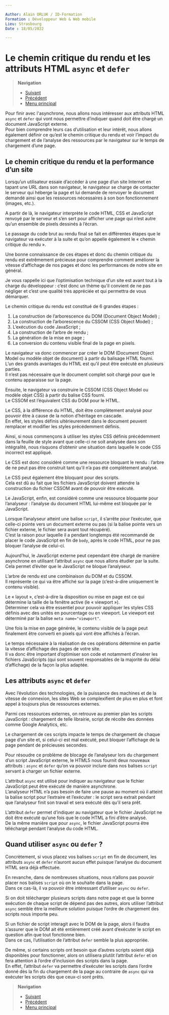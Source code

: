 ```yaml
---

Author: Alain ORLUK / ID-Formation  
Formation : Développeur Web & Web mobile  
Lieu: Strasbourg
Date : 18/05/2022  

---
```

# **Le chemin critique du rendu et les attributs HTML `async` et `defer`**

>**Navigation**  
>
> - [Suivant](../stockage-dans-navigateur.md/cookies.md#les-cookies-en-javascript)  
> - [Précédent](./async-et-await.md#utiliser-async-et-await-pour-creer-des-promesses-plus-lisibles-en-javascript)  
> - [Menu principal](../menu.md#1-introduction-au-javascript)

Pour finir avec l'asynchrone, nous allons nous intéresser aux attributs HTML `async` et `defer` qui vont nous permettre d’indiquer quand doit être chargé un document JavaScript externe.  
Pour bien comprendre leurs cas d’utilisation et leur intérêt, nous allons également définir ce qu’est le chemin critique du rendu et voir l’impact du chargement et de l’analyse des ressources par le navigateur sur le temps de chargement d’une page.  

## **Le chemin critique du rendu et la performance d’un site**

Lorsqu’un utilisateur essaie d’accéder à une page d’un site Internet en tapant une URL dans son navigateur, le navigateur se charge de contacter le serveur qui héberge la page et lui demande de renvoyer le document demandé ainsi que les ressources nécessaires à son bon fonctionnement (images, etc.).  

A partir de là, le navigateur interprète le code HTML, CSS et JavaScript renvoyé par le serveur et s’en sert pour afficher une page qui n’est autre qu’un ensemble de pixels dessinés à l’écran.  

Le passage du code brut au rendu final se fait en différentes étapes que le navigateur va exécuter à la suite et qu’on appelle également le « chemin critique du rendu ».  

Une bonne connaissance de ces étapes et donc du chemin critique du rendu est extrêmement précieuse pour comprendre comment améliorer la vitesse d’affichage de nos pages et donc les performances de notre site en général.  

Je vous rappelle ici que l’optimisation technique d’un site est avant tout à la charge du développeur : c’est donc un thème qu’il convient de ne pas négliger et c’est une qualité très appréciée et qui permettra de vous démarquer.  

Le chemin critique du rendu est constitué de 6 grandes étapes :  

1. La construction de l’arborescence du DOM (Document Object Model) ;
2. La construction de l’arborescence du CSSOM (CSS Object Model) ;
3. L’exécution du code JavaScript ;
4. La construction de l’arbre de rendu ;
5. La génération de la mise en page ;
6. La conversion du contenu visible final de la page en pixels.  

Le navigateur va donc commencer par créer le DOM (Document Object Model ou modèle objet de document) à partir du balisage HTML fourni.  
L’un des grands avantages du HTML est qu’il peut être exécuté en plusieurs parties.  
Il n’est pas nécessaire que le document complet soit chargé pour que le contenu apparaisse sur la page.  

Ensuite, le navigateur va construire le CSSOM (CSS Object Model ou modèle objet CSS) à partir du balise CSS fourni.  
Le CSSOM est l’équivalent CSS du DOM pour le HTML.  

Le CSS, à la différence du HTML, doit être complètement analysé pour pouvoir être à cause de la notion d’héritage en cascade.  
En effet, les styles définis ultérieurement dans le document peuvent remplacer et modifier les styles précédemment définis.  

Ainsi, si nous commençons à utiliser les styles CSS définis précédemment dans la feuille de style avant que celle-ci ne soit analysée dans son intégralité, nous risquons d’obtenir une situation dans laquelle le code CSS incorrect est appliqué.  

Le CSS est donc considéré comme une ressource bloquant le rendu : l’arbre de ne peut pas être construit tant qu’il n’a pas été complètement analysé.  

Le CSS peut également être bloquant pour des scripts.  
Cela est dû au fait que les fichiers JavaScript doivent attendre la construction du fichier CSSOM avant de pouvoir être exécuté.  

Le JavaScript, enfin, est considéré comme une ressource bloquante pour l’analyseur : l’analyse du document HTML lui-même est bloquée par le JavaScript.  

Lorsque l’analyseur atteint une balise `script`, il s’arrête pour l’exécuter, que celle-ci pointe vers un document externe ou pas (si la balise pointe vers un fichier externe, le fichier sera avant tout récupéré).  
C’est la raison pour laquelle il a pendant longtemps été recommandé de placer le code JavaScript en fin de `body`, après le code HTML, pour ne pas bloquer l’analyse de celui-ci.  

Aujourd’hui, le JavaScript externe peut cependant être chargé de manière asynchrone en utilisant l’attribut `async` que nous allons étudier par la suite.  
Cela permet d’éviter que le JavaScript ne bloque l’analyseur.  

L’arbre de rendu est une combinaison du DOM et du CSSOM.  
Il représente ce qui va être affiché sur la page (c’est-à-dire uniquement le contenu visible).  

Le « layout », c’est-à-dire la disposition ou mise en page est ce qui détermine la taille de la fenêtre active (le « viewport »).  
Déterminer cela va être essentiel pour pouvoir appliquer les styles CSS définis avec des unités en pourcentage ou en viewport. Le viewport est déterminé par la balise `meta name="viewport"`.  

Une fois la mise en page générée, le contenu visible de la page peut finalement être converti en pixels qui vont être affichés à l’écran.  

Le temps nécessaire à la réalisation de ces opérations détermine en partie la vitesse d’affichage des pages de votre site.  
Il va donc être important d’optimiser son code et notamment d’insérer les fichiers JavaScripts (qui sont souvent responsables de la majorité du délai d’affichage) de la façon la plus adaptée.  

## **Les attributs `async` et `defer`**

Avec l’évolution des technologies, de la puissance des machines et de la vitesse de connexion, les sites Web se complexifient de plus en plus et font appel à toujours plus de ressources externes.  

Parmi ces ressources externes, on retrouve au premier plan les scripts JavaScript : chargement de telle librairie, script de récolte des données comme Google Analytics, etc.  

Le chargement de ces scripts impacte le temps de chargement de chaque page d’un site et, si celui-ci est mal exécuté, peut bloquer l’affichage de la page pendant de précieuses secondes.  

Pour résoudre ce problème de blocage de l’analyseur lors du chargement d’un script JavaScript externe, le HTML5 nous fournit deux nouveaux attributs : `async` et `defer` qu’on va pouvoir inclure dans nos balises `script` servant à charger un fichier externe.  

L’attribut `async` est utilisé pour indiquer au navigateur que le fichier JavaScript peut être exécuté de manière asynchrone.  
L’analyseur HTML n’a pas besoin de faire une pause au moment où il atteint la balise script pour l’extraire et l’exécuter : le script sera extrait pendant que l’analyseur finit son travail et sera exécuté dès qu’il sera prêt.  

L’attribut `defer` permet d’indiquer au navigateur que le fichier JavaScript ne doit être exécuté qu’une fois que le code HTML a fini d’être analysé.  
De la même manière que pour `async`, le fichier JavaScript pourra être téléchargé pendant l’analyse du code HTML.  

## **Quand utiliser `async` ou `defer` ?**

Concrètement, si vous placez vos balises `script` en fin de document, les attributs `async` et `defer` n’auront aucun effet puisque l’analyse du document HTML sera déjà effectuée.  

En revanche, dans de nombreuses situations, nous n’allons pas pouvoir placer nos balises `script` où on le souhaite dans la page.  
Dans ce cas-là, il va pouvoir être intéressant d’utiliser `async` ou `defer`.  

Si on doit télécharger plusieurs scripts dans notre page et que la bonne exécution de chaque script de dépend pas des autres, alors utiliser l’attribut `async` semble être la meilleure solution puisque l’ordre de chargement des scripts nous importe peu.  

Si un fichier de script interagit avec le DOM de la page, alors il faudra s’assurer que le DOM ait été entièrement créé avant d’exécuter le script en question afin que tout fonctionne bien.  
Dans ce cas, l’utilisation de l’attribut `defer` semble la plus appropriée.  

De même, si certains scripts ont besoin que d’autres scripts soient déjà disponibles pour fonctionner, alors on utilisera plutôt l’attribut `defer` et on fera attention à l’ordre d’inclusion des scripts dans la page.  
En effet, l’attribut `defer` va permettre d’exécuter les scripts dans l’ordre donné dès la fin du chargement de la page au contraire de `async` qui va exécuter les scripts dès que ceux-ci sont prêts.  

>**Navigation**  
>
> - [Suivant](../stockage-dans-navigateur.md/cookies.md#les-cookies-en-javascript)  
> - [Précédent](./async-et-await.md#utiliser-async-et-await-pour-creer-des-promesses-plus-lisibles-en-javascript)  
> - [Menu principal](../menu.md#1-introduction-au-javascript)
